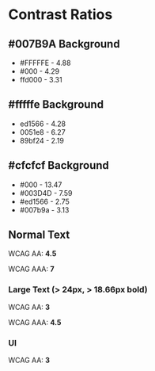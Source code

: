 # Contrast Ratios

## #007B9A Background

- #FFFFFE - 4.88
- #000 - 4.29
- ffd000 - 3.31



## #fffffe Background

- ed1566 - 4.28
- 0051e8 - 6.27
- 89bf24 - 2.19



## #cfcfcf Background

- #000 - 13.47
- #003D4D - 7.59
- #ed1566 - 2.75
- #007b9a - 3.13





## Normal Text

WCAG AA: **4.5**

WCAG AAA: **7**

### Large Text (> 24px, > 18.66px bold)

WCAG AA: **3**

WCAG AAA: **4.5**

### UI

WCAG AA: **3**